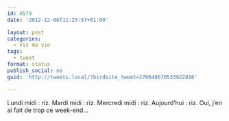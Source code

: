 ```yaml
---
id: 8579
date: '2012-12-06T11:25:57+01:00'

layout: post
categories:
  - Vis ma vie
tags:
  - tweet
format: status
publish_social: no
guid: 'http://tweets.local/?birdsite_tweet=276648670533922816'

---
```


Lundi midi : riz. Mardi midi : riz. Mercredi midi : riz. Aujourd’hui : riz. Oui, j’en ai fait de trop ce week-end…